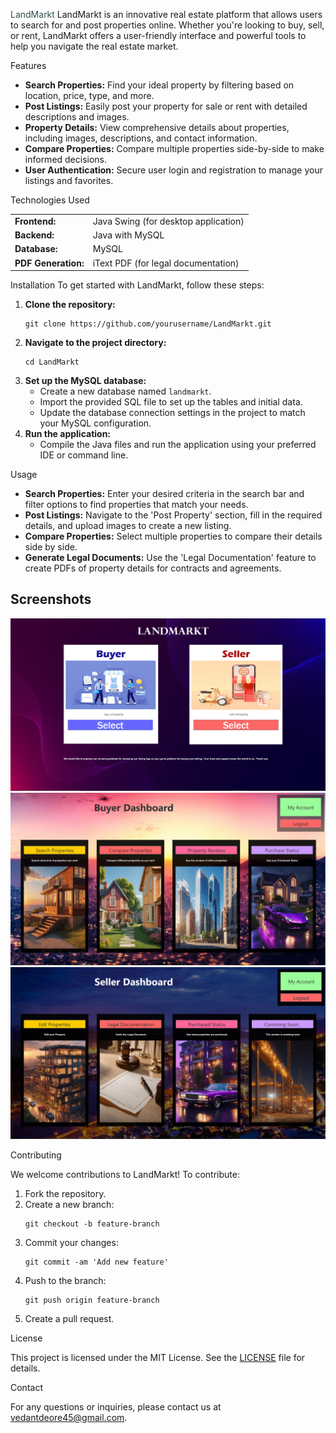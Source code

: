 <span style="color:#2F4F4F;">LandMarkt</span>
LandMarkt is an innovative real estate platform that allows users to search for and post properties online. Whether you're looking to buy, sell, or rent, LandMarkt offers a user-friendly interface and powerful tools to help you navigate the real estate market.

Features
<ul>
  <li><b>Search Properties:</b> Find your ideal property by filtering based on location, price, type, and more.</li>
  <li><b>Post Listings:</b> Easily post your property for sale or rent with detailed descriptions and images.</li>
  <li><b>Property Details:</b> View comprehensive details about properties, including images, descriptions, and contact information.</li>
  <li><b>Compare Properties:</b> Compare multiple properties side-by-side to make informed decisions.</li>
  <li><b>User Authentication:</b> Secure user login and registration to manage your listings and favorites.</li>
</ul>
Technologies Used
<table>
  <tr>
    <td><b>Frontend:</b></td>
    <td>Java Swing (for desktop application)</td>
  </tr>
  <tr>
    <td><b>Backend:</b></td>
    <td>Java with MySQL</td>
  </tr>
  <tr>
    <td><b>Database:</b></td>
    <td>MySQL</td>
  </tr>
  <tr>
    <td><b>PDF Generation:</b></td>
    <td>iText PDF (for legal documentation)</td>
  </tr>
</table>
Installation
To get started with LandMarkt, follow these steps:

<ol>
  <li><b>Clone the repository:</b>
    <pre><code>git clone https://github.com/yourusername/LandMarkt.git</code></pre>
  </li>
  <li><b>Navigate to the project directory:</b>
    <pre><code>cd LandMarkt</code></pre>
  </li>
  <li><b>Set up the MySQL database:</b>
    <ul>
      <li>Create a new database named <code>landmarkt</code>.</li>
      <li>Import the provided SQL file to set up the tables and initial data.</li>
      <li>Update the database connection settings in the project to match your MySQL configuration.</li>
    </ul>
  </li>
  <li><b>Run the application:</b>
    <ul>
      <li>Compile the Java files and run the application using your preferred IDE or command line.</li>
    </ul>
  </li>
</ol>
Usage
<ul>
  <li><b>Search Properties:</b> Enter your desired criteria in the search bar and filter options to find properties that match your needs.</li>
  <li><b>Post Listings:</b> Navigate to the 'Post Property' section, fill in the required details, and upload images to create a new listing.</li>
  <li><b>Compare Properties:</b> Select multiple properties to compare their details side by side.</li>
  <li><b>Generate Legal Documents:</b> Use the 'Legal Documentation' feature to create PDFs of property details for contracts and agreements.</li>
</ul>

## Screenshots

![Screenshot](Screenshots/357071940-59fdffbc-fe64-4f83-8ee7-c8c86839e2f1.png) <br>
![Screenshot](Screenshots/357072027-6ce6ae55-045b-4569-9e7b-15c460994a5d.png) <br>
![Screenshot](Screenshots/357072071-08414dd2-23e3-4696-ae80-57a56a863d60.png)



Contributing
<p>We welcome contributions to LandMarkt! To contribute:</p>
<ol>
  <li>Fork the repository.</li>
  <li>Create a new branch:
    <pre><code>git checkout -b feature-branch</code></pre>
  </li>
  <li>Commit your changes:
    <pre><code>git commit -am 'Add new feature'</code></pre>
  </li>
  <li>Push to the branch:
    <pre><code>git push origin feature-branch</code></pre>
  </li>
  <li>Create a pull request.</li>
</ol>
License
<p>This project is licensed under the MIT License. See the <a href="LICENSE">LICENSE</a> file for details.</p>
Contact
<p>For any questions or inquiries, please contact us at <a href="mailto:your.email@example.com">vedantdeore45@gmail.com</a>.</p>
